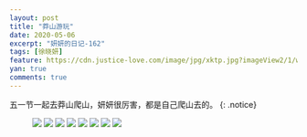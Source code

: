 ```yaml
---
layout: post
title: "莽山游玩"
date: 2020-05-06
excerpt: "妍妍的日记-162"
tags: [徐晓妍]
feature: https://cdn.justice-love.com/image/jpg/xktp.jpg?imageView2/1/w/1200/h/500
yan: true
comments: true
---
```

五一节一起去莽山爬山，妍妍很厉害，都是自己爬山去的。
{: .notice}
<figure>
    <img src="{{ site.staticUrl }}/yanyan/image/mangshanyouwan1.jpeg?imageMogr2/auto-orient" />
    <img src="{{ site.staticUrl }}/yanyan/image/mangshanyouwan2.jpeg?imageMogr2/auto-orient" />
    <img src="{{ site.staticUrl }}/yanyan/image/mangshanyouwan3.jpeg?imageMogr2/auto-orient" />
    <img src="{{ site.staticUrl }}/yanyan/image/mangshanyouwan4.jpeg?imageMogr2/auto-orient" />
    <img src="{{ site.staticUrl }}/yanyan/image/mangshanyouwan5.jpeg?imageMogr2/auto-orient" />
    <img src="{{ site.staticUrl }}/yanyan/image/mangshanyouwan6.jpeg?imageMogr2/auto-orient" />
    <img src="{{ site.staticUrl }}/yanyan/image/mangshanyouwan7.jpeg?imageMogr2/auto-orient" />
    <img src="{{ site.staticUrl }}/yanyan/image/mangshanyouwan8.jpeg?imageMogr2/auto-orient" />
</figure>


